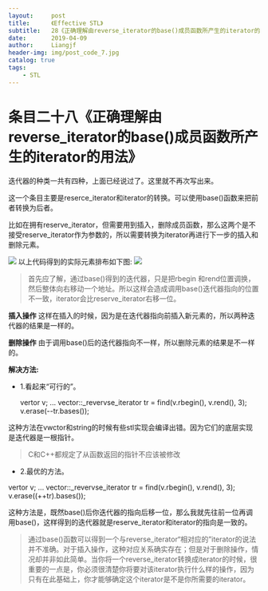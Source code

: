 ```yaml
---
layout:     post                  
title:      《Effective STL》         
subtitle:   28《正确理解由reverse_iterator的base()成员函数所产生的iterator的用法》
date:       2019-04-09          
author:     Liangjf                  
header-img: img/post_code_7.jpg
catalog: true                      
tags:                       
    - STL
---
```


# 条目二十八《正确理解由reverse_iterator的base()成员函数所产生的iterator的用法》

迭代器的种类一共有四种，上面已经说过了。这里就不再次写出来。

这一个条目主要是reserce_iterator和iterator的转换。可以使用base()函数来把前者转换为后者。

比如在拥有reserve_iterator，但需要用到插入，删除成员函数，那么这两个是不接受reserve_iterator作为参数的，所以需要转换为iterator再进行下一步的插入和删除元素。

![](https://i.imgur.com/OrvPx34.png)
以上代码得到的实际元素排布如下图:
![](https://i.imgur.com/a9yqTfM.png)
> 首先应了解，通过base()得到的迭代器，只是把rbegin 和rend位置调换，然后整体向右移动一个地址。所以这样会造成调用base()迭代器指向的位置不一致，iterator会比reserve_iterator右移一位。

**插入操作**
这样在插入的时候，因为是在迭代器指向前插入新元素的，所以两种迭代器的结果是一样的。

**删除操作**
由于调用base()后的迭代器指向不一样，所以删除元素的结果是不一样的。

**解决方法:**

- 1.看起来“可行的”。

	vertor<int> v;
	...
	vector<int>::_revervse_iterator tr = find(v.rbegin(), v.rend(), 3);
	v.erase(--tr.bases()); 

这种方法在vwctor和string的时候有些stl实现会编译出错。因为它们的底层实现是迭代器是一根指针。
> C和C++都规定了从函数返回的指针不应该被修改

- 2.最优的方法。

vertor<int> v;
	...
	vector<int>::_revervse_iterator tr = find(v.rbegin(), v.rend(), 3);
	v.erase((++tr).bases()); 

这种方法是，既然base()后你迭代器的指向后移一位，那么我就先往前一位再调用base()，这样得到的迭代器就是reserve_iterator和iterator的指向是一致的。

> 通过base()函数可以得到一个与reverse_iterator“相对应的”iterator的说法并不准确。对于插入操作，这种对应关系确实存在；但是对于删除操作，情况却并非如此简单。当你将一个reverse_iterator转换成iterator的时候，很重要的一点是，你必须很清楚你将要对该iterator执行什么样的操作，因为只有在此基础上，你才能够确定这个iterator是不是你所需要的iterator。
